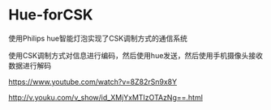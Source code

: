# Hue-forCSK
使用Philips hue智能灯泡实现了CSK调制方式的通信系统

使用CSK调制方式对信息进行编码，然后使用hue发送，然后使用手机摄像头接收数据进行解码

https://www.youtube.com/watch?v=8Z82rSn9x8Y

http://v.youku.com/v_show/id_XMjYxMTIzOTAzNg==.html
